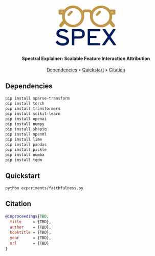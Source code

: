 
<h1 align="center">
  <br>
  <img src="temp_logo.png" width="200">
  <br>

</h1>

<h4 align="center">Spectral Explainer: Scalable Feature Interaction Attribution</h4>


<p align="center">
  <a href="#installation">Dependencies</a> •
  <a href="#quickstart">Quickstart</a> •
  <a href="#citation">Citation</a>
</p>

<h2 id="installation">Dependencies</h2>

```
pip install sparse-transform
pip install torch
pip install transformers
pip install scikit-learn
pip install openai
pip install numpy
pip install shapiq
pip install openml
pip install lime
pip install pandas
pip install pickle
pip install numba
pip install tqdm
```

<h2 id="quickstart">Quickstart</h2>

```
python experiments/faithfulness.py
```

<h2 id="citation">Citation</h2>

```bibtex
@inproceedings{TBD,
  title     = {TBD},
  author    = {TBD},
  booktitle = {TBD},
  year      = {TBD},
  url       = {TBD}
}
```